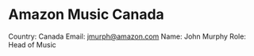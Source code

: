 # Amazon Music Canada

Country: Canada
Email: jmurph@amazon.com
Name: John Murphy
Role: Head of Music